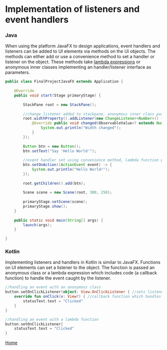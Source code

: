 # Implementation of listeners and event handlers

### Java
When using the platform JavaFX to design applications, event handlers and listeners can be added to UI elements via methods on the UI objects. The methods can either add or use a convenience method to set a handler or listener on the object. These methods take [lambda expressions](lambdas.md) or anonymous inner classes implementing an handler/listener interface as parameters.

```java
public class FinalProjectJavaFX extends Application {
    
	@Override
	public void start(Stage primaryStage) {
        
		StackPane root = new StackPane();
        
		//change listener added to stackpane, anonymous inner class passed as parameter
		root.widthProperty().addListener(new ChangeListener<Number>() {
			@Override public void changed(ObservableValue<? extends Number> observableValue, Number oldSceneWidth, Number newSceneWidth) {
				System.out.println("Width changed");
			} 
		});
        
		Button btn = new Button();
		btn.setText("Say 'Hello World'");
        
		//event handler set using convenience method, lambda function passed as parameter
		btn.setOnAction((ActionEvent event) -> {
			System.out.println("Hello World!");
		});
        
		root.getChildren().add(btn);
        
		Scene scene = new Scene(root, 300, 250);
        
		primaryStage.setScene(scene);
		primaryStage.show();
	}
    
	public static void main(String[] args) {
		launch(args);
	}
    
}
```

### Kotlin
Implementing listeners and handlers in Kotlin is similar to JavaFX. Functions on UI elements can set a listener to the object. The function is passed an anonymous class or a lambda expression which includes code (a callback function) to handle the event caught by the listener.

```kotlin
//handling an event with an anonymous class
button.setOnClickListener(object: View.OnClickListener { //sets listener to button object
	override fun onClick(v: View?) { //callback function which handles event
		statusText.text = "Clicked"
	}
}
```
```kotlin
//handling an event with a lambda function
button.setOnClickListener{
	statusText.text = "Clicked"
}
```

[Home](../README.md)
